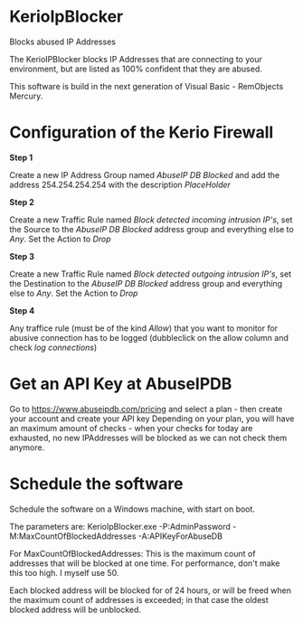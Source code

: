 # KerioIpBlocker
Blocks abused IP Addresses

The KerioIPBlocker blocks IP Addresses that are connecting to your environment, but are listed as 100% confident that they are abused.

This software is build in the next generation of Visual Basic - RemObjects Mercury.

# Configuration of the Kerio Firewall

**Step 1**

Create a new IP Address Group named *AbuseIP DB Blocked* and add the address 254.254.254.254 with the description *PlaceHolder*

**Step 2**

Create a new Traffic Rule named *Block detected incoming intrusion IP's*, set the Source to the *AbuseIP DB Blocked* address group and everything else to *Any*.
Set the Action to *Drop*

**Step 3**

Create a new Traffic Rule named *Block detected outgoing intrusion IP's*, set the Destination to the *AbuseIP DB Blocked* address group and everything else to *Any*.
Set the Action to *Drop*

**Step 4**

Any traffice rule (must be of the kind *Allow*) that you want to monitor for abusive connection has to be logged (dubbleclick on the allow column and check *log connections*)

# Get an API Key at AbuseIPDB

Go to https://www.abuseipdb.com/pricing and select a plan - then create your account and create your API key
Depending on your plan, you will have an maximum amount of checks - when your checks for today are exhausted, no new IPAddresses will be blocked as we can not check them anymore.

# Schedule the software

Schedule the software on a Windows machine, with start on boot.

The parameters are:
KerioIpBlocker.exe -P:AdminPassword -M:MaxCountOfBlockedAddresses -A:APIKeyForAbuseDB

For MaxCountOfBlockedAddresses:
This is the maximum count of addresses that will be blocked at one time. For performance, don't make this too high.
I myself use 50. 

Each blocked address will be blocked for of 24 hours, or will be freed when the maximum count of addresses is exceeded; in that case the oldest blocked address will be unblocked.
